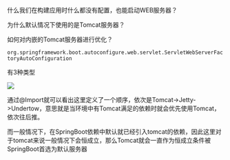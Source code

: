 什么我们在构建应用时什么都没有配置，也能启动WEB服务器？

为什么默认情况下使用的是Tomcat服务器？

如何对内嵌的Tomcat服务器进行优化？

`org.springframework.boot.autoconfigure.web.servlet.ServletWebServerFactoryAutoConfiguration`

有3种类型

![](https://youpaiyun.zongqilive.cn/image/20210103170219.png)

通过@Import就可以看出这里定义了一个顺序，依次是Tomcat->Jetty->Undertow，意思就是当环境中有Tomcat满足的依赖时就会优先使用Tomcat，依次往后推。

而一般情况下，在SpringBoot依赖中默认就已经引入tomcat的依赖，因此这里对于tomcat来说一般情况下会恒成立，那么Tomcat就会一直作为恒成立条件被SpringBoot首选为默认服务器